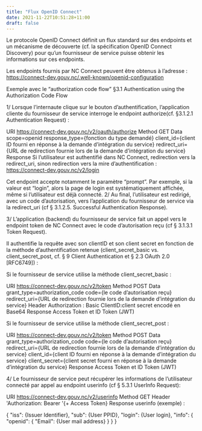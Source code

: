 ```yaml
---
title: "Flux OpenID Connect"
date: 2021-11-22T10:51:28+11:00
draft: false
---
```


Le protocole OpenID Connect définit un flux standard sur des endpoints et un mécanisme de découverte (cf. la spécification OpenID Connect Discovery) pour qu’un fournisseur de service puisse obtenir les informations sur ces endpoints.

Les endpoints fournis par NC Connect peuvent être obtenus à l’adresse :
https://connect-dev.gouv.nc/.well-known/openid-configuration


Exemple avec le “authorization code flow”
§3.1 Authentication using the Authorization Code Flow

1/ Lorsque l’internaute clique sur le bouton d’authentification, l’application cliente du fournisseur de service interroge le endpoint authorize(cf. §3.1.2.1 Authentication Request) :

URI
https://connect-dev.gouv.nc/v2/oauth/authorize
Method
GET
Data
scope=openid
response_type={fonction du type demandé}
client_id={client ID fourni en réponse à la demande d’intégration du service}
redirect_uri={URL de redirection fournie lors de la demande d’intégration du service}
Response
Si l’utilisateur est authentifié dans NC Connect, redirection vers la redirect_uri, sinon redirection vers la mire d’authentification :
https://connect-dev.gouv.nc/v2/login

Cet endpoint accepte notamment le paramètre “prompt”. Par exemple, si la valeur est “login”, alors la page de login est systématiquement affichée, même si l’utilisateur est déjà connecté.
2/ Au final, l’utilisateur est redirigé, avec un code d’autorisation, vers l’application du fournisseur de service via la redirect_uri (cf § 3.1.2.5. Successful Authentication Response).

3/ L’application (backend)  du fournisseur de service fait un appel vers le endpoint token de NC Connect avec le code d’autorisation reçu (cf § 3.1.3.1 Token Request).

Il authentifie la requête avec son clientID et son client secret en fonction de la méthode d’authentification retenue (client_secret_basic vs. client_secret_post, cf. § 9 Client Authentication et § 2.3 OAuth 2.0 [RFC6749]) :


Si le fournisseur de service utilise la méthode client_secret_basic :

URI
https://connect-dev.gouv.nc/v2/token
Method
POST
Data
grant_type=authorization_code
code={le code d’autorisation reçu}
redirect_uri={URL de redirection fournie lors de la demande d’intégration du service}
Header
Authorization : Basic  ClientID:client secret encodé en Base64
Response
Access Token  et ID Token (JWT)



Si le fournisseur de service utilise la méthode client_secret_post :

URI
https://connect-dev.gouv.nc/v2/token
Method
POST
Data
grant_type=authorization_code
code={le code d’autorisation reçu}
redirect_uri={URL de redirection fournie lors de la demande d’intégration du service}
client_id={client ID fourni en réponse à la demande d’intégration du service}
client_secret={client secret fourni en réponse à la demande d’intégration du service}
Response
Access Token et ID Token (JWT)




4/ Le fournisseur de service peut récupérer les informations de l’utilisateur connecté par appel au endpoint userinfo (cf § 5.3.1 UserInfo Request):

URI
https://connect-dev.gouv.nc/v2/userinfo
Method
GET
Header
'Authorization: Bearer '{+ Access Token}
Response
userinfo (exemple) :

{
  "iss": {Issuer Identifier},
  "sub": {User PPID},
  "login": {User login},
  "info": {
    "openid": {
      "Email": {User mail address}
    }
  }
}




